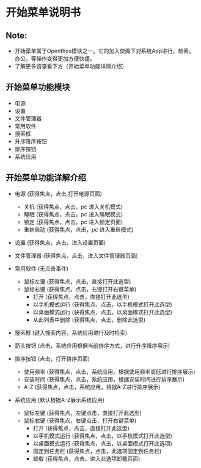 # 开始菜单说明书

## Note:
  - 开始菜单属于Openthos模块之一。它的加入使阁下对系统App进行，检索，办公，等操作变得更加方便快捷。
  - 了解更多请查看下方（开始菜单功能详情介绍）

## 开始菜单功能模块
  - 电源
  - 设置
  - 文件管理器
  - 常用软件
  - 搜索框
  - 升序降序按钮
  - 排序按钮
  - 系统应用

## 开始菜单功能详解介绍
  - 电源    (获得焦点，点击,打开电源页面)
    - 关机   (获得焦点，点击，pc 进入关机模式)
    - 睡眠   (获得焦点，点击，pc 进入睡眠模式)
    - 锁定   (获得焦点，点击，pc 进入锁定页面)
    - 重新启动   (获得焦点，点击，pc 进入重启模式)

  - 设置   (获得焦点，点击，进入设置页面)

  - 文件管理器    (获得焦点，点击，进入文件管理器页面)

  - 常用软件    (无点击事件)
    - 鼠标左键    (获得焦点，点击，直接打开此选型)
    - 鼠标右键    (获得焦点，点击，右键打开右键菜单)
      - 打开    (获得焦点，点击，直接打开此选型)
      - 以手机模式运行    (获得焦点，点击，以手机模式打开此选型)
      - 以桌面模式运行    (获得焦点，点击，以桌面模式打开此选型)
      - 从此列表中删除    (获得焦点，点击，删除此选型)

  - 搜索框     (键入搜索内容，系统应用进行及时检索)

  - 箭头按钮     (点击，系统应用根据当前排序方式，进行升序降序展示)

  - 排序按钮    (点击，打开排序页面)
    - 使用频率    (获得焦点，点击，系统应用，根据使用频率高低进行排序展示)
    - 安装时间    (获得焦点，点击，系统应用，根据安装时间进行排序展示)
    - A-Z     (获得焦点，点击，系统应用，根据A-Z进行排序展示)

  - 系统应用     (默认根据A-Z展示系统应用)
    - 鼠标左键     (获得焦点，左键点击，直接打开此选型)
    - 鼠标右键      (获得焦点，右键点击，打开右键菜单)
      - 打开     (获得焦点，点击，直接打开此选型)
      - 以手机模式运行     (获得焦点，点击，以手机模式打开此选型)
      - 以桌面模式运行     (获得焦点，点击，以桌面模式打开此选项)
      - 固定到任务栏     (获得焦点，点击，此选项固定到任务栏)
      - 卸载     (获得焦点，点击，进入此选项卸载页面)
